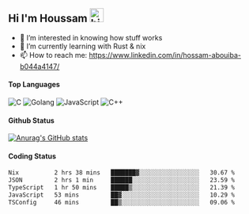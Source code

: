 ## Hi I'm Houssam <img src="https://user-images.githubusercontent.com/1303154/88677602-1635ba80-d120-11ea-84d8-d263ba5fc3c0.gif" width="28px" alt="hi">

- 👀 I’m interested in knowing how stuff works
- 🔭 I’m currently learning with Rust & nix
- 📫 How to reach me: https://www.linkedin.com/in/hossam-abouiba-b044a4147/

#### Top Languages

![C](https://img.shields.io/badge/c-%2300599C.svg?style=for-the-badge&logo=c&logoColor=white)
![Golang](https://img.shields.io/badge/go-blue?style=for-the-badge&logo=Goland)
![JavaScript](https://img.shields.io/badge/javascript-%23323330.svg?style=for-the-badge&logo=javascript&logoColor=%23F7DF1E)
![C++](https://img.shields.io/badge/C%2B%2B-blue?style=for-the-badge&logo=C%2B%2B)


#### Github Status
[![Anurag's GitHub stats](https://github-readme-stats.vercel.app/api?username=0xhoussam&theme=tokyonight)](https://github.com/anuraghazra/github-readme-stats)

#### Coding Status
<!--START_SECTION:waka-->

```txt
Nix          2 hrs 38 mins   ███████▓░░░░░░░░░░░░░░░░░   30.67 %
JSON         2 hrs 1 min     ██████░░░░░░░░░░░░░░░░░░░   23.59 %
TypeScript   1 hr 50 mins    █████▒░░░░░░░░░░░░░░░░░░░   21.39 %
JavaScript   53 mins         ██▓░░░░░░░░░░░░░░░░░░░░░░   10.29 %
TSConfig     46 mins         ██▒░░░░░░░░░░░░░░░░░░░░░░   09.06 %
```

<!--END_SECTION:waka-->
